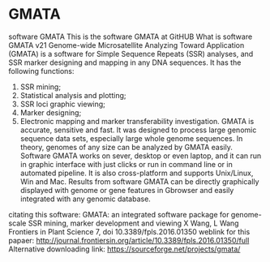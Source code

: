 # GMATA
software GMATA
This is the software GMATA at GitHUB
What is software GMATA v21
Genome-wide Microsatellite Analyzing Toward Application (GMATA) is a software for Simple Sequence Repeats (SSR) analyses, and SSR marker designing and mapping in any DNA sequences. It has the following functions:
1. SSR mining;
2. Statistical analysis and plotting;
3. SSR loci graphic viewing;
4. Marker designing;
5. Electronic mapping and marker transferability investigation.
GMATA is accurate, sensitive and fast. It was designed to process large genomic sequence data sets, especially large whole genome sequences. In theory, genomes of any size can be analyzed by GMATA easily. Software GMATA works on sever, desktop or even laptop, and it can run in graphic interface with just clicks or run in command line or in automated pipeline. It is also cross-platform and supports Unix/Linux, Win and Mac. Results from software GMATA can be directly graphically displayed with genome or gene features in Gbrowser and easily integrated with any genomic database.

citating this software:
GMATA: an integrated software package for genome-scale SSR mining, marker development and viewing
X Wang, L Wang
Frontiers in Plant Science 7, doi 10.3389/fpls.2016.01350
weblink for this papaer: http://journal.frontiersin.org/article/10.3389/fpls.2016.01350/full
Alternative downloading link: https://sourceforge.net/projects/gmata/
